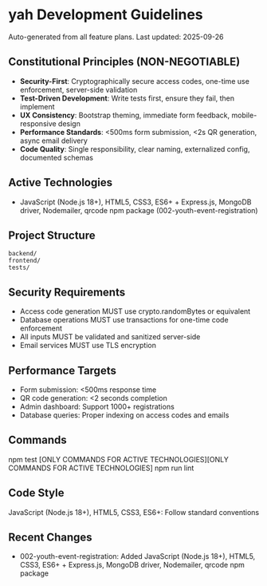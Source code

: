 # yah Development Guidelines

Auto-generated from all feature plans. Last updated: 2025-09-26

## Constitutional Principles (NON-NEGOTIABLE)
- **Security-First**: Cryptographically secure access codes, one-time use enforcement, server-side validation
- **Test-Driven Development**: Write tests first, ensure they fail, then implement
- **UX Consistency**: Bootstrap theming, immediate form feedback, mobile-responsive design
- **Performance Standards**: <500ms form submission, <2s QR generation, async email delivery
- **Code Quality**: Single responsibility, clear naming, externalized config, documented schemas

## Active Technologies
- JavaScript (Node.js 18+), HTML5, CSS3, ES6+ + Express.js, MongoDB driver, Nodemailer, qrcode npm package (002-youth-event-registration)

## Project Structure
```
backend/
frontend/
tests/
```

## Security Requirements
- Access code generation MUST use crypto.randomBytes or equivalent
- Database operations MUST use transactions for one-time code enforcement  
- All inputs MUST be validated and sanitized server-side
- Email services MUST use TLS encryption

## Performance Targets
- Form submission: <500ms response time
- QR code generation: <2 seconds completion
- Admin dashboard: Support 1000+ registrations
- Database queries: Proper indexing on access codes and emails

## Commands
npm test [ONLY COMMANDS FOR ACTIVE TECHNOLOGIES][ONLY COMMANDS FOR ACTIVE TECHNOLOGIES] npm run lint

## Code Style
JavaScript (Node.js 18+), HTML5, CSS3, ES6+: Follow standard conventions

## Recent Changes
- 002-youth-event-registration: Added JavaScript (Node.js 18+), HTML5, CSS3, ES6+ + Express.js, MongoDB driver, Nodemailer, qrcode npm package

<!-- MANUAL ADDITIONS START -->
<!-- MANUAL ADDITIONS END -->